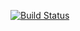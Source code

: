 [![Build Status](https://ci.consulo.io/job/consulo-opencover/badge/icon)](https://ci.consulo.io/job/consulo-opencover/)
